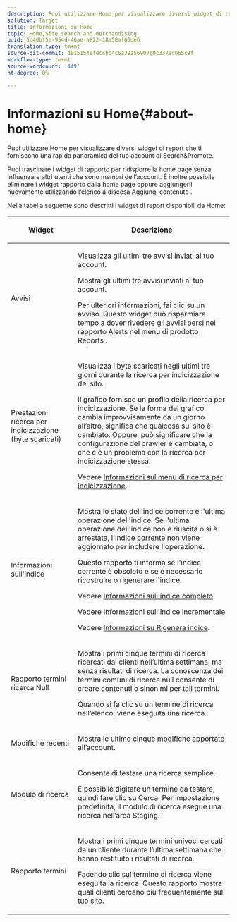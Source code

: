 ```yaml
---
description: Puoi utilizzare Home per visualizzare diversi widget di report che ti forniscono una rapida panoramica del tuo account Search&amp;Promote.
solution: Target
title: Informazioni su Home
topic: Home,Site search and merchandising
uuid: 5d4dbf5e-954d-46ae-a822-18a58af60de6
translation-type: tm+mt
source-git-commit: d015154efdccbb4c6a39a56907c0c337ec065c9f
workflow-type: tm+mt
source-wordcount: '449'
ht-degree: 0%

---
```



# Informazioni su Home{#about-home}

Puoi utilizzare Home per visualizzare diversi widget di report che ti forniscono una rapida panoramica del tuo account di Search&amp;Promote.

Puoi trascinare i widget di rapporto per ridisporre la home page senza influenzare altri utenti che sono membri dell’account. È inoltre possibile eliminare i widget rapporto dalla home page oppure aggiungerli nuovamente utilizzando l’elenco a discesa Aggiungi contenuto .

Nella tabella seguente sono descritti i widget di report disponibili da Home:

<table> 
 <thead> 
  <tr> 
   <th colname="col1" class="entry"> <p>Widget </p> </th> 
   <th colname="col2" class="entry"> <p>Descrizione </p> </th> 
  </tr>
 </thead>
 <tbody> 
  <tr> 
   <td colname="col1"> <p><span class="uicontrol">Avvisi</span> </p> </td> 
   <td colname="col2"> <p> Visualizza gli ultimi tre avvisi inviati al tuo account. </p> <p>Mostra gli ultimi tre avvisi inviati al tuo account. </p> <p>Per ulteriori informazioni, fai clic su un avviso. Questo widget può risparmiare tempo a dover rivedere gli avvisi persi nel rapporto <span class="uicontrol"> Alerts</span> nel menu di prodotto <span class="uicontrol"> Reports</span> . </p> </td> 
  </tr> 
  <tr> 
   <td colname="col1"> <p><span class="uicontrol">Prestazioni ricerca per indicizzazione (byte scaricati)</span> </p> </td> 
   <td colname="col2"> <p>Visualizza i byte scaricati negli ultimi tre giorni durante la ricerca per indicizzazione del sito. </p> <p>Il grafico fornisce un profilo della ricerca per indicizzazione. Se la forma del grafico cambia improvvisamente da un giorno all’altro, significa che qualcosa sul sito è cambiato. Oppure, può significare che la configurazione del crawler è cambiata, o che c'è un problema con la ricerca per indicizzazione stessa. </p> <p>Vedere <a href="c-about-settings-menu/c-about-crawling-menu.md#concept_59307680C6724E93952ADE5044983AF6" format="dita" scope="local"> Informazioni sul menu di ricerca per indicizzazione</a>. </p> </td> 
  </tr> 
  <tr> 
   <td colname="col1"> <p><span class="uicontrol">Informazioni sull'indice</span> </p> </td> 
   <td colname="col2"> <p>Mostra lo stato dell'indice corrente e l'ultima operazione dell'indice. Se l'ultima operazione dell'indice non è riuscita o si è arrestata, l'indice corrente non viene aggiornato per includere l'operazione. </p> <p>Questo rapporto ti informa se l'indice corrente è obsoleto e se è necessario ricostruire o rigenerare l'indice. </p> <p>Vedere <a href="c-about-index-menu/c-about-full-index.md#concept_C69BD21863FD4856B49326F35DB570D3" format="dita" scope="local"> Informazioni sull'indice completo</a> </p> <p>Vedere <a href="c-about-index-menu/c-about-incremental-index.md#concept_A7770F0552D14C47B3DDB65DB78FFFEE" format="dita" scope="local"> Informazioni sull'indice incrementale</a> </p> <p>Vedere <a href="c-about-index-menu/c-about-regenerate-index.md#concept_6CBE6B8D18EF47D293091CBA542245FA" format="dita" scope="local"> Informazioni su Rigenera indice</a>. </p> </td> 
  </tr> 
  <tr> 
   <td colname="col1"> <p><span class="uicontrol">Rapporto termini ricerca Null</span> </p> </td> 
   <td colname="col2"> <p> Mostra i primi cinque termini di ricerca ricercati dai clienti nell’ultima settimana, ma senza risultati di ricerca. La conoscenza dei termini comuni di ricerca null consente di creare contenuti o sinonimi per tali termini. </p> <p>Quando si fa clic su un termine di ricerca nell’elenco, viene eseguita una ricerca. </p> </td> 
  </tr> 
  <tr> 
   <td colname="col1"> <p><span class="uicontrol">Modifiche recenti</span> </p> </td> 
   <td colname="col2"> <p> Mostra le ultime cinque modifiche apportate all’account. </p> </td> 
  </tr> 
  <tr> 
   <td colname="col1"> <p><span class="uicontrol">Modulo di ricerca</span> </p> </td> 
   <td colname="col2"> <p>Consente di testare una ricerca semplice. </p> <p> È possibile digitare un termine da testare, quindi fare clic su <span class="uicontrol"> Cerca</span>. Per impostazione predefinita, il modulo di ricerca esegue una ricerca nell’area Staging. </p> </td> 
  </tr> 
  <tr> 
   <td colname="col1"> <p><span class="uicontrol">Rapporto termini</span> </p> </td> 
   <td colname="col2"> <p>Mostra i primi cinque termini univoci cercati da un cliente durante l’ultima settimana che hanno restituito i risultati di ricerca. </p> <p> Facendo clic sul termine di ricerca viene eseguita la ricerca. Questo rapporto mostra quali clienti cercano più frequentemente sul tuo sito. </p> </td> 
  </tr> 
 </tbody> 
</table>

